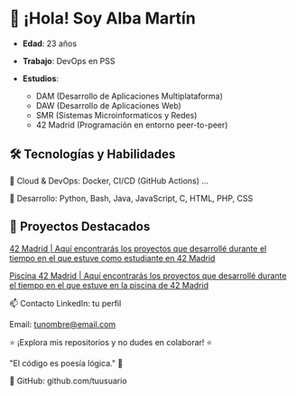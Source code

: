 # 👋 ¡Hola! Soy Alba Martín
- **Edad**: 23 años

- **Trabajo**: DevOps en PSS

- **Estudios**:

  - DAM (Desarrollo de Aplicaciones Multiplataforma)
  - DAW (Desarrollo de Aplicaciones Web)
  - SMR (Sistemas Microinformaticos y Redes)
  - 42 Madrid (Programación en entorno peer-to-peer)

## 🛠️ Tecnologías y Habilidades
🔹 Cloud & DevOps: Docker, CI/CD (GitHub Actions) ...

🔹 Desarrollo: Python, Bash, Java, JavaScript, C, HTML, PHP, CSS

## 🚀 Proyectos Destacados
[42 Madrid | Aquí encontrarás los proyectos que desarrollé durante el tiempo en el que estuve como estudiante en 42 Madrid](https://github.com/albmart2/42Madrid)

[Piscina 42 Madrid | Aquí encontrarás los proyectos que desarrollé durante el tiempo en el que estuve en la piscina de 42 Madrid](https://github.com/albmart2/CPiscine)

📫 Contacto
LinkedIn: tu perfil

Email: tunombre@email.com

⭐ ¡Explora mis repositorios y no dudes en colaborar! ⭐

"El código es poesía lógica." 🚀

🔹 GitHub: github.com/tuusuario
